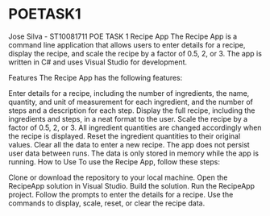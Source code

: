 # POETASK1
Jose Silva - ST10081711 POE TASK 1
Recipe App
The Recipe App is a command line application that allows users to enter details for a recipe, display the recipe, and scale the recipe by a factor of 0.5, 2, or 3. The app is written in C# and uses Visual Studio for development.


Features
The Recipe App has the following features:

Enter details for a recipe, including the number of ingredients, the name, quantity, and unit of measurement for each ingredient, and the number of steps and a description for each step.
Display the full recipe, including the ingredients and steps, in a neat format to the user.
Scale the recipe by a factor of 0.5, 2, or 3. All ingredient quantities are changed accordingly when the recipe is displayed.
Reset the ingredient quantities to their original values.
Clear all the data to enter a new recipe.
The app does not persist user data between runs. The data is only stored in memory while the app is running.
How to Use
To use the Recipe App, follow these steps:

Clone or download the repository to your local machine.
Open the RecipeApp solution in Visual Studio.
Build the solution.
Run the RecipeApp project.
Follow the prompts to enter the details for a recipe.
Use the commands to display, scale, reset, or clear the recipe data.
